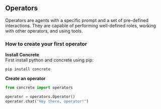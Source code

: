 ## Operators  
Operators are agents with a specific prompt and a set of pre-defined interactions. They are capable of performing well-defined roles, working with other operators, and using tools.


### How to create your first operator  
**Install Concrete**  
First install python and concrete using pip:
```
pip install concrete
```

**Create an operator**
```python
from concrete import operators

operator = operators.Operator()
operator.chat("Hey there, operator!")
```